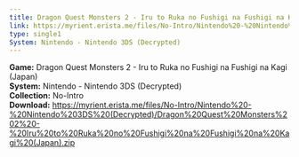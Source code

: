```yaml
---
title: Dragon Quest Monsters 2 - Iru to Ruka no Fushigi na Fushigi na Kagi (Japan)
link: https://myrient.erista.me/files/No-Intro/Nintendo%20-%20Nintendo%203DS%20(Decrypted)/Dragon%20Quest%20Monsters%202%20-%20Iru%20to%20Ruka%20no%20Fushigi%20na%20Fushigi%20na%20Kagi%20(Japan).zip
type: single1
System: Nintendo - Nintendo 3DS (Decrypted)
---
```

<b>Game:</b> Dragon Quest Monsters 2 - Iru to Ruka no Fushigi na Fushigi na Kagi (Japan)<br>
<b>System:</b> Nintendo - Nintendo 3DS (Decrypted)<br>
<b>Collection:</b> No-Intro<br>
<b>Download:</b> https://myrient.erista.me/files/No-Intro/Nintendo%20-%20Nintendo%203DS%20(Decrypted)/Dragon%20Quest%20Monsters%202%20-%20Iru%20to%20Ruka%20no%20Fushigi%20na%20Fushigi%20na%20Kagi%20(Japan).zip
